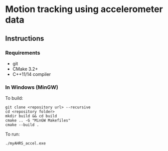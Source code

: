# Motion tracking using accelerometer data

## Instructions

### Requirements
 - git
 - CMake 3.2+
 - C++11/14 compiler

### In Windows (MinGW)
To build:

    git clone <repository url> --recursive
    cd <repository folder>
    mkdir build && cd build
    cmake .. -G "MinGW Makefiles"
    cmake --build .

To run:

    ./myAHRS_accel.exe

